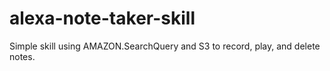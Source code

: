 # alexa-note-taker-skill
Simple skill using AMAZON.SearchQuery and S3 to record, play, and delete notes. 
